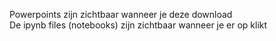 Powerpoints zijn zichtbaar wanneer je deze download <br>
De ipynb files (notebooks) zijn zichtbaar wanneer je er op klikt
